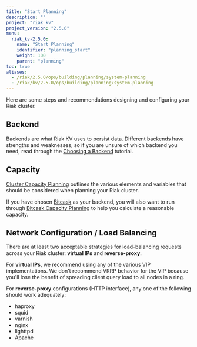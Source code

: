 ```yaml
---
title: "Start Planning"
description: ""
project: "riak_kv"
project_version: "2.5.0"
menu:
  riak_kv-2.5.0:
    name: "Start Planning"
    identifier: "planning_start"
    weight: 100
    parent: "planning"
toc: true
aliases:
  - /riak/2.5.0/ops/building/planning/system-planning
  - /riak/kv/2.5.0/ops/building/planning/system-planning
---
```


[plan backend]: /riak/kv/2.5.0/setup/planning/backend
[plan cluster capacity]: /riak/kv/2.5.0/setup/planning/cluster-capacity
[plan backend bitcask]: /riak/kv/2.5.0/setup/planning/backend/bitcask
[plan bitcask capacity]: /riak/kv/2.5.0/setup/planning/bitcask-capacity-calc

Here are some steps and recommendations designing and configuring your
Riak cluster.

## Backend

Backends are what Riak KV uses to persist data. Different backends have
strengths and weaknesses, so if you are unsure of which backend you
need, read through the [Choosing a Backend][plan backend] tutorial.

## Capacity

[Cluster Capacity Planning][plan cluster capacity] outlines the various elements and variables that should be considered when planning your Riak cluster.

If you have chosen [Bitcask][plan backend bitcask] as your backend, you will also want to run through [Bitcask Capacity Planning][plan bitcask capacity] to help you calculate a reasonable capacity.

## Network Configuration / Load Balancing

There are at least two acceptable strategies for load-balancing requests
across your Riak cluster: **virtual IPs** and **reverse-proxy**.

For **virtual IPs**, we recommend using any of the various VIP
implementations. We don't recommend VRRP behavior for the VIP because
you'll lose the benefit of spreading client query load to all nodes in a
ring.

For **reverse-proxy** configurations (HTTP interface), any one of the
following should work adequately:

* haproxy
* squid
* varnish
* nginx
* lighttpd
* Apache

